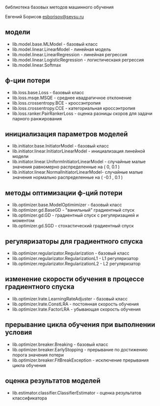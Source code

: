 библиотека базовых методов машинного обучения

Евгений Борисов <esborisov@sevsu.ru>

## модели

- lib.model.base.MLModel - базовый класс
- lib.model.linear.LinearModel - линейная модель
- lib.model.linear.LinearRegression - линейная регрессия
- lib.model.linear.LogisticRegression - логистическакя регрессия
- lib.model.linear.Softmax 


## ф-ции потери

- lib.loss.base.Loss - базовый класс
- lib.loss.msqe.MSQE - среднее квадратичное отклонение
- lib.loss.crossentropy.BCE - кроссэнтропия
- lib.loss.crossentropy.CCE - категориальная кроссэнтропия
- lib.loss.ranker.PairRankerLoss - оценка разницы скоров для задачи парного ранжирования


## инициализация параметров моделей

- lib.initiator.base.InitiatorModel - базовый класс
- lib.initiator.linear.InitiatorLinearModel - инициализация линейной модели
- lib.initiator.linear.UniformInitiatorLinearModel - случайные малые значения равномерно распределенные на ( 0, 0.1 )
- lib.initiator.linear.NormalInitiatorLinearModel-  случайные малые значения нормально распределенные на ( -0.1 , 0.1 )



## методы оптимизации ф-ций потери

- lib.optimizer.base.ModelOptimimizer - базовый класс
- lib.optimizer.gd.BaseGD - "ванильный" градиентный спуск
- lib.optimizer.gd.GD - градиентный спуск с регуляризацией и моментом
- lib.optimizer.gd.SGD - стохастический градиентный спуск


## регуляризаторы для градиентного спуска

- lib.optimizer.regularizator.Regularization - базовый класс
- lib.optimizer.regularizator.RegularizationL1 - L1 регуляризатор
- lib.optimizer.regularizator.RegularizationL2 - L2 регуляризатор


## изменение скорости обучения в процессе градиентного спуска

- lib.optimizer.lrate.LearningRateAdjuster - базовый класс
- lib.optimizer.lrate.ConstLRA - постоянная скорость обучения
- lib.optimizer.lrate.FactorLRA - убывающая скорость обучения


## прерывание цикла обучения при выполнении условия

- lib.optimizer.breaker.Breaking - базовый класс
- lib.optimizer.breaker.EarlyStopping - прерывание по достижению порога значения потери
- lib.optimizer.breaker.FitBreakException - исключение прерывания цикла обучения



## оценка результатов моделей 

- lib.estimator.classifier.ClassifierEstimator - оценка результатов классификатора
